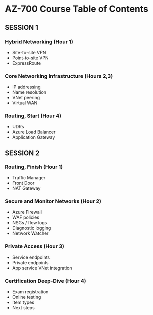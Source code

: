 # AZ-700 Course Table of Contents

## SESSION 1

### Hybrid Networking (Hour 1)

* Site-to-site VPN
* Point-to-site VPN
* ExpressRoute

### Core Networking Infrastructure (Hours 2,3)

* IP addressing
* Name resolution
* VNet peering
* Virtual WAN

### Routing, Start (Hour 4)

* UDRs
* Azure Load Balancer
* Application Gateway

## SESSION 2

### Routing, Finish (Hour 1)

* Traffic Manager
* Front Door
* NAT Gateway

### Secure and Monitor Networks (Hour 2)

* Azure Firewall
* WAF policies
* NSGs / flow logs
* Diagnostic logging
* Network Watcher

### Private Access (Hour 3)

* Service endpoints
* Private endpoints
* App service VNet integration

### Certification Deep-Dive (Hour 4)

* Exam registration
* Online testing
* Item types
* Next steps
